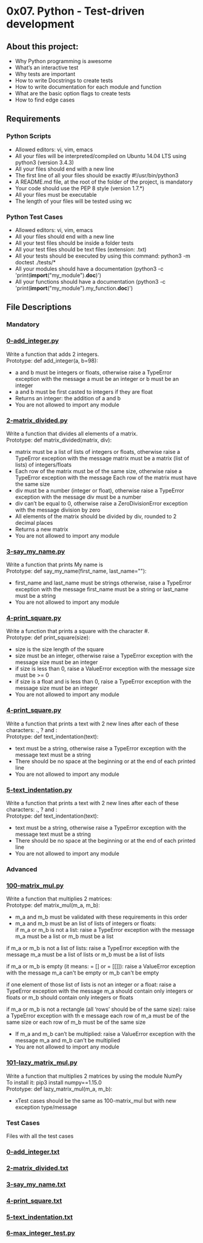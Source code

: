 # 0x07. Python - Test-driven development

## About this project:
- Why Python programming is awesome
- What’s an interactive test
- Why tests are important
- How to write Docstrings to create tests
- How to write documentation for each module and function
- What are the basic option flags to create tests
- How to find edge cases

## Requirements  

### Python Scripts  

- Allowed editors: vi, vim, emacs
- All your files will be interpreted/compiled on Ubuntu 14.04 LTS using python3 (version 3.4.3)
- All your files should end with a new line
- The first line of all your files should be exactly #!/usr/bin/python3
- A README.md file, at the root of the folder of the project, is mandatory
- Your code should use the PEP 8 style (version 1.7.*)
- All your files must be executable
- The length of your files will be tested using wc  

### Python Test Cases  

- Allowed editors: vi, vim, emacs
- All your files should end with a new line
- All your test files should be inside a folder tests
- All your test files should be text files (extension: .txt)
- All your tests should be executed by using this command: python3 -m doctest ./tests/*
- All your modules should have a documentation (python3 -c 'print(__import__("my_module").__doc__)')
- All your functions should have a documentation (python3 -c 'print(__import__("my_module").my_function.__doc__)')

## File Descriptions

### Mandatory

### [0-add_integer.py](https://github.com/Valentinaga1/holbertonschool-higher_level_programming/tree/master/0x07-python-test_driven_development/0-add_integer.py "0-add_integer.py")
Write a function that adds 2 integers.  
Prototype: def add_integer(a, b=98):  
- a and b must be integers or floats, otherwise raise a TypeError exception with the message a must be an integer or b must be an integer
- a and b must be first casted to integers if they are float
- Returns an integer: the addition of a and b
- You are not allowed to import any module

### [2-matrix_divided.py](https://github.com/Valentinaga1/holbertonschool-higher_level_programming/tree/master/0x07-python-test_driven_development/2-matrix_divided.py "2-matrix_divided.py")
Write a function that divides all elements of a matrix.  
Prototype: def matrix_divided(matrix, div):  
- matrix must be a list of lists of integers or floats, otherwise raise a TypeError exception with the message matrix must be a matrix (list of lists) of integers/floats
- Each row of the matrix must be of the same size, otherwise raise a TypeError exception with the message Each row of the matrix must have the same size
- div must be a number (integer or float), otherwise raise a TypeError exception with the message div must be a number
- div can’t be equal to 0, otherwise raise a ZeroDivisionError exception with the message division by zero
- All elements of the matrix should be divided by div, rounded to 2 decimal places
- Returns a new matrix
- You are not allowed to import any module

### [3-say_my_name.py](https://github.com/Valentinaga1/holbertonschool-higher_level_programming/tree/master/0x07-python-test_driven_development/3-say_my_name.py "3-say_my_name.py")
Write a function that prints My name is <first name> <last name>  
Prototype: def say_my_name(first_name, last_name=""):  
- first_name and last_name must be strings otherwise, raise a TypeError exception with the message first_name must be a string or last_name must be a string
- You are not allowed to import any module

### [4-print_square.py](https://github.com/Valentinaga1/holbertonschool-higher_level_programming/tree/master/0x07-python-test_driven_development/4-print_square.py "4-print_square.py")
Write a function that prints a square with the character #.  
Prototype: def print_square(size):  
- size is the size length of the square
- size must be an integer, otherwise raise a TypeError exception with the message size must be an integer
- if size is less than 0, raise a ValueError exception with the message size must be >= 0
- if size is a float and is less than 0, raise a TypeError exception with the message size must be an integer
- You are not allowed to import any module

### [4-print_square.py](https://github.com/Valentinaga1/holbertonschool-higher_level_programming/tree/master/0x07-python-test_driven_development/4-print_square.py "4-print_square.py")
Write a function that prints a text with 2 new lines after each of these characters: ., ? and :  
Prototype: def text_indentation(text):  
- text must be a string, otherwise raise a TypeError exception with the message text must be a string
- There should be no space at the beginning or at the end of each printed line
- You are not allowed to import any module

### [5-text_indentation.py](https://github.com/Valentinaga1/holbertonschool-higher_level_programming/tree/master/0x07-python-test_driven_development/5-text_indentation.py "5-text_indentation.py")
Write a function that prints a text with 2 new lines after each of these characters: ., ? and :  
Prototype: def text_indentation(text):  
- text must be a string, otherwise raise a TypeError exception with the message text must be a string
- There should be no space at the beginning or at the end of each printed line
- You are not allowed to import any module

### Advanced

### [100-matrix_mul.py](https://github.com/Valentinaga1/holbertonschool-higher_level_programming/tree/master/0x07-python-test_driven_development/100-matrix_mul.py "100-matrix_mul.py")
Write a function that multiplies 2 matrices:  
Prototype: def matrix_mul(m_a, m_b):  
- m_a and m_b must be validated with these requirements in this order
- m_a and m_b must be an list of lists of integers or floats:  
if m_a or m_b is not a list: raise a TypeError exception with the message m_a must be a list or m_b must be a list  

if m_a or m_b is not a list of lists: raise a TypeError exception with the message m_a must be a list of lists or m_b must be a list of lists  

if m_a or m_b is empty (it means: = [] or = [[]]): raise a ValueError exception with the message m_a can't be empty or m_b can't be empty  

if one element of those list of lists is not an integer or a float: raise a TypeError exception with the message m_a should contain only integers or floats or m_b should contain only integers or floats  

if m_a or m_b is not a rectangle (all ‘rows’ should be of the same size): raise a TypeError exception with th e message each row of m_a must be of the same size or each row of m_b must be of the same size  

- If m_a and m_b can’t be multiplied: raise a ValueError exception with the message m_a and m_b can't be multiplied
- You are not allowed to import any module

### [101-lazy_matrix_mul.py](https://github.com/Valentinaga1/holbertonschool-higher_level_programming/tree/master/0x07-python-test_driven_development/101-lazy_matrix_mul.py "101-lazy_matrix_mul.py")
Write a function that multiplies 2 matrices by using the module NumPy  
To install it: pip3 install numpy==1.15.0  
Prototype: def lazy_matrix_mul(m_a, m_b):  
- xTest cases should be the same as 100-matrix_mul but with new exception type/message

### Test Cases

Files with all the test cases

### [0-add_integer.txt](https://github.com/Valentinaga1/holbertonschool-higher_level_programming/tree/master/0x07-python-test_driven_development/tests/0-add_integer.txt "0-add_integer.txty")

### [2-matrix_divided.txt](https://github.com/Valentinaga1/holbertonschool-higher_level_programming/tree/master/0x07-python-test_driven_development/tests/2-matrix_divided.txt "2-matrix_divided.txt")

### [3-say_my_name.txt](https://github.com/Valentinaga1/holbertonschool-higher_level_programming/tree/master/0x07-python-test_driven_development/tests/3-say_my_name.txt "3-say_my_name.txt")

### [4-print_square.txt](https://github.com/Valentinaga1/holbertonschool-higher_level_programming/tree/master/0x07-python-test_driven_development/tests/4-print_square.txt "4-print_square.txt")

### [5-text_indentation.txt](https://github.com/Valentinaga1/holbertonschool-higher_level_programming/tree/master/0x07-python-test_driven_development/tests/5-text_indentation.txt "5-text_indentation.txt")

### [6-max_integer_test.py](https://github.com/Valentinaga1/holbertonschool-higher_level_programming/tree/master/0x07-python-test_driven_development/tests/6-max_integer_test.py "6-max_integer_test.py")

